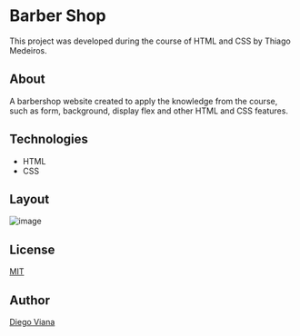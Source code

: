 # Barber Shop

This project was developed during the course of HTML and CSS by Thiago Medeiros.

## About

A barbershop website created to apply the knowledge from the course, such as form, background, display flex and other HTML and CSS features.

## Technologies

- HTML
- CSS

## Layout

![image](https://user-images.githubusercontent.com/92064022/167313538-ca595ebf-38dd-4cad-aed5-abe4801a3e2a.png)

## License

[MIT](https://github.com/diegovianaf/ffsjs-barber-shop/blob/main/LICENSE)

## Author

[Diego Viana](https://github.com/diegovianaf)
